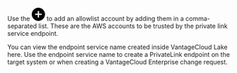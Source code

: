
Use the ![""](Images/ebt1659745488877.svg) to add an allowlist account by adding them in a comma-separated list. These are the AWS accounts to be trusted by the private link service endpoint.

You can view the endpoint service name created inside VantageCloud Lake here. Use the endpoint service name to create a PrivateLink endpoint on the target system or when creating a VantageCloud Enterprise change request.

